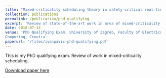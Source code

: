 ```yaml
---
title: "Mixed-criticality scheduling theory in safety-critical real-time systems"
collection: publications
permalink: /publication/phd-qualifying
excerpt: 'Review of state-of-the-art work in area of mixed-criticality scheduling.'
date: 2018-07-13
venue: 'PhD Qualifying Exam, University of Zagreb, Faculty of Electrical Engineering and
Computing, Croatia'
paperurl: '/files/ivanpavic-phd-qualifying.pdf'
---
```

This is my PhD qualifying exam. Review of work in mixed-criticality scheduling.

[Download paper here](/files/ivanpavic-phd-qualifying.pdf)

